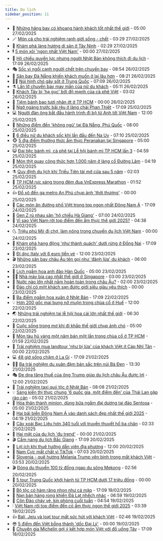 ```yaml
---
title: Du lịch
sidebar_position: 11
---
```


<!-- vnexpress-du-lich:START -->
- 💂 [Những hãng bay có khoang hành khách tốt nhất thế giới](https://vnexpress.net/nhung-hang-bay-co-khoang-hanh-khach-tot-nhat-the-gioi-4854451.html) - 05:00 27/02/2025
- 🪄 [Món cá cho trải nghiệm ranh giới sống - chết](https://vnexpress.net/mon-ca-cho-trai-nghiem-ranh-gioi-song-chet-4854532.html) - 03:29 27/02/2025
- 🦅 [Khám phá làng hương di sản ở Tây Ninh](https://vnexpress.net/kham-pha-lang-huong-di-san-o-tay-ninh-4853901.html) - 02:29 27/02/2025
- 🕴 [5 món xôi &#39;ngon nhất Việt Nam&#39;](https://vnexpress.net/5-mon-xoi-ngon-nhat-viet-nam-4854277.html) - 00:00 27/02/2025
- 👀 [Hộ chiếu quyền lực nhưng người Nhật Bản không thích đi du lịch](https://vnexpress.net/ho-chieu-quyen-luc-nhung-nguoi-nhat-ban-khong-thich-di-du-lich-4854310.html) - 17:09 26/02/2025
- 🎭 [Sốc vì ngồi cạnh người chết trên chuyến bay](https://vnexpress.net/soc-vi-ngoi-canh-nguoi-chet-tren-chuyen-bay-4854324.html) - 08:54 26/02/2025
- 🦒 [Sân bay Đà Nẵng khiến khách muốn ở lại lâu hơn](https://vnexpress.net/san-bay-da-nang-khien-khach-muon-o-lai-lau-hon-4854270.html) - 08:21 26/02/2025
- 👨‍🏫 [Núi hình chó gây sốt ở Trung Quốc](https://vnexpress.net/nui-hinh-cho-gay-sot-o-trung-quoc-4854262.html) - 07:09 26/02/2025
- ⚗️ [Lần lỡ chuyến bay may mắn của nữ du khách](https://vnexpress.net/lan-lo-chuyen-bay-may-man-cua-nu-du-khach-4854138.html) - 05:11 26/02/2025
- 🥸 [Khách Tây bị &#39;hạ gục&#39; bởi độ mạnh của cà phê Việt](https://vnexpress.net/khach-tay-bi-ha-guc-boi-do-manh-cua-ca-phe-viet-4854079.html) - 03:02 26/02/2025
- 🤠 [Tiệm bánh bao tươi nhân ớt ở TP HCM](https://vnexpress.net/tiem-banh-bao-tuoi-nhan-ot-o-tp-hcm-4853476.html) - 00:00 26/02/2025
- 🚀 [Ngỡ ngàng trước bãi rêu ở làng chài Phan Thiết](https://vnexpress.net/ngo-ngang-truoc-bai-reu-o-lang-chai-phan-thiet-4853632.html) - 17:09 25/02/2025
- 💻 [Người đàn ông bắt đầu hành trình đi bộ từ Anh tới Việt Nam](https://vnexpress.net/nguoi-dan-ong-bat-dau-hanh-trinh-di-bo-tu-anh-toi-viet-nam-4853927.html) - 12:00 25/02/2025
- 💼 [Những điểm đến &#39;không ngủ&#39; tại Đà Nẵng, Phú Quốc](https://vnexpress.net/nhung-diem-den-khong-ngu-tai-da-nang-phu-quoc-4853674.html) - 08:00 25/02/2025
- 🤡 [6 điều nữ du khách sốc khi lần đầu đến Na Uy](https://vnexpress.net/6-dieu-nu-du-khach-soc-khi-lan-dau-den-na-uy-4853635.html) - 07:10 25/02/2025
- 🐵 [5 địa điểm thưởng thức ẩm thực Peranakan tại Singapore](https://vnexpress.net/5-dia-diem-thuong-thuc-am-thuc-peranakan-tai-singapore-4848485.html) - 05:00 25/02/2025
- 😺 [Đại tiệc bánh mì, cà phê tại Lễ hội bánh mì TP HCM lần 3](https://vnexpress.net/dai-tiec-banh-mi-ca-phe-tai-le-hoi-banh-mi-tp-hcm-lan-3-4853757.html) - 04:59 25/02/2025
- 🌈 [Món thịt quay công thức hơn 1.000 năm ở làng cổ Đường Lâm](https://vnexpress.net/mon-thit-quay-cong-thuc-hon-1-000-nam-o-lang-co-duong-lam-4853185.html) - 04:19 25/02/2025
- ⚗️ [Quy định du lịch khi Triều Tiên tái mở cửa sau 5 năm](https://vnexpress.net/quy-dinh-du-lich-khi-trieu-tien-tai-mo-cua-sau-5-nam-4853586.html) - 02:03 25/02/2025
- 👀 [TP HCM rực sáng trong đêm đua VnExpress Marathon](https://vnexpress.net/tp-hcm-ruc-sang-trong-dem-dua-vnexpress-marathon-4852951.html) - 01:52 25/02/2025
- 👍 [Đổ xô đến ga metro An Phú chụp ảnh &#39;thời thượng&#39;](https://vnexpress.net/do-xo-den-ga-metro-an-phu-chup-anh-thoi-thuong-4853400.html) - 00:00 25/02/2025
- 💄 [Các món ăn đường phố Việt trong top ngon nhất Đông Nam Á](https://vnexpress.net/cac-mon-an-duong-pho-viet-trong-top-ngon-nhat-dong-nam-a-4853187.html) - 17:09 24/02/2025
- 🥷 [Gen Z rủ nhau săn &#39;hộ chiếu Hà Giang&#39;](https://vnexpress.net/gen-z-ru-nhau-san-ho-chieu-ha-giang-4853284.html) - 07:00 24/02/2025
- 📝 [Vì sao Việt Nam rời top điểm đến ẩm thực thế giới 2025?](https://vnexpress.net/vi-sao-viet-nam-roi-top-diem-den-am-thuc-the-gioi-2025-4851915.html) - 04:38 24/02/2025
- 🌜 [Triệu phú Mỹ đi chợ, làm nông trong chuyến du lịch Việt Nam](https://vnexpress.net/trieu-phu-my-di-cho-lam-nong-trong-chuyen-du-lich-viet-nam-4852272.html) - 00:00 24/02/2025
- 📝 [Khám phá hang động &#39;như thành quách&#39; dưới rừng ở Đồng Nai](https://vnexpress.net/kham-pha-hang-dong-nhu-thanh-quach-duoi-rung-o-dong-nai-4851643.html) - 17:09 23/02/2025
- 🧰 [Đi dọc Italy với 6 euro tiền vé](https://vnexpress.net/di-doc-italy-voi-6-euro-tien-ve-4852773.html) - 12:00 23/02/2025
- 🎬 [Những sân bay châu Âu tên gọi như &#39;đánh lừa&#39; du khách](https://vnexpress.net/nhung-san-bay-chau-au-ten-goi-nhu-danh-lua-du-khach-4852895.html) - 06:00 23/02/2025
- 🧐 [Lịch ngắm hoa anh đào Hàn Quốc](https://vnexpress.net/lich-ngam-hoa-anh-dao-han-quoc-4852581.html) - 05:00 23/02/2025
- 👨‍🏫 [Nhà máy bia cao nhất thế giới ở Singapore](https://vnexpress.net/nha-may-bia-cao-nhat-the-gioi-o-singapore-4852903.html) - 03:00 23/02/2025
- 🦣 [Nước nào lớn nhất nằm hoàn toàn trong châu Âu?](https://vnexpress.net/nuoc-nao-lon-nhat-nam-hoan-toan-trong-chau-au-4852749.html) - 02:00 23/02/2025
- 🌋 [Đảo chỉ có một khách sạn được giới siêu giàu yêu thích](https://vnexpress.net/dao-chi-co-mot-khach-san-duoc-gioi-sieu-giau-yeu-thich-4852781.html) - 00:00 23/02/2025
- 🦄 [Ba điểm ngắm hoa xuân ở Nhật Bản](https://vnexpress.net/ba-diem-ngam-hoa-xuan-o-nhat-ban-4851991.html) - 17:09 22/02/2025
- 💡 [Hơn 200 gốc mai bung nở muộn trong chùa cổ ở Huế](https://vnexpress.net/hon-200-goc-mai-bung-no-muon-trong-chua-co-o-hue-4852179.html) - 12:00 22/02/2025
- 🌏 [Những trải nghiệm tại lễ hội hoa cải lớn nhất thế giới](https://vnexpress.net/nhung-trai-nghiem-tai-le-hoi-hoa-cai-lon-nhat-the-gioi-4852183.html) - 06:30 22/02/2025
- 💂 [Cuộc sống trong mơ khi đi khắp thế giới chụp ảnh chó](https://vnexpress.net/cuoc-song-trong-mo-khi-di-khap-the-gioi-chup-anh-cho-4852350.html) - 05:00 22/02/2025
- 🤩 [Món tàu hũ vàng một năm bán một lần trong chùa cổ ở TP HCM](https://vnexpress.net/mon-tau-hu-vang-mot-nam-ban-mot-lan-trong-chua-co-o-tp-hcm-4852584.html) - 01:59 22/02/2025
- 💪 [Trải nghiệm mua landtour &#39;như bị lừa&#39; của khách Việt ở Cáp Nhĩ Tân](https://vnexpress.net/trai-nghiem-mua-landtour-nhu-bi-lua-cua-khach-viet-o-cap-nhi-tan-4851568.html) - 00:00 22/02/2025
- 💻 [48 giờ sống chậm ở La Gi](https://vnexpress.net/48-gio-song-cham-o-la-gi-4851917.html) - 17:09 21/02/2025
- 🧑‍💻 [Ba trải nghiệm du xuân đậm bản sắc trên núi Bà Đen](https://vnexpress.net/ba-trai-nghiem-du-xuan-dam-ban-sac-tren-nui-ba-den-4852517.html) - 13:30 21/02/2025
- 🎭 [Đe dọa tăng thuế của ông Trump giúp du lịch châu Âu được lợi](https://vnexpress.net/de-doa-tang-thue-cua-ong-trump-giup-du-lich-chau-au-duoc-loi-4852163.html) - 12:00 21/02/2025
- 🧐 [Trải nghiệm taxi quý tộc ở Nhật Bản](https://vnexpress.net/trai-nghiem-taxi-quy-toc-o-nhat-ban-4852122.html) - 08:08 21/02/2025
- 💡 [Sáng kiến thị thực chung &#39;6 quốc gia, một điểm đến&#39; của Thái Lan gặp rào cản](https://vnexpress.net/sang-kien-thi-thuc-chung-6-quoc-gia-mot-diem-den-cua-thai-lan-gap-rao-can-4852241.html) - 05:02 21/02/2025
- 🌊 [Hóa thân thành minion, dùng bữa ngắm đại dương tại đảo Sentosa](https://vnexpress.net/hoa-than-thanh-minion-dung-bua-ngam-dai-duong-tai-dao-sentosa-4847000.html) - 05:00 21/02/2025
- 🎃 [Hai bãi biển Đông Nam Á vào danh sách đẹp nhất thế giới 2025](https://vnexpress.net/hai-bai-bien-dong-nam-a-vao-danh-sach-dep-nhat-the-gioi-2025-4852201.html) - 04:19 21/02/2025
- 🧠 [Cây xoài Bạc Liêu hơn 340 tuổi với truyền thuyết hổ ba chân](https://vnexpress.net/cay-xoai-bac-lieu-hon-340-tuoi-voi-truyen-thuyet-ho-ba-chan-4852066.html) - 02:33 21/02/2025
- 💄 [Hai mặt của du lịch &#39;đu trend&#39;](https://vnexpress.net/hai-mat-cua-du-lich-du-trend-4851957.html) - 00:00 21/02/2025
- 🎬 [Cẩm nang du lịch Bắc Giang](https://vnexpress.net/cam-nang-du-lich-bac-giang-4851082.html) - 17:09 20/02/2025
- 🐻 [Lợi ích khi thuê hướng dẫn viên địa phương](https://vnexpress.net/loi-ich-khi-thue-huong-dan-vien-dia-phuong-4852041.html) - 12:00 20/02/2025
- 🌝 [Nam Cực mất chất vì TikTok](https://vnexpress.net/nam-cuc-mat-chat-vi-tiktok-4851906.html) - 07:03 20/02/2025
- 🤩 [Slovenia - quê hương Melania Trump yên bình trong mắt khách Việt](https://vnexpress.net/slovenia-que-huong-melania-trump-yen-binh-trong-mat-khach-viet-4851015.html) - 03:53 20/02/2025
- 🎬 [Đóng du thuyền 100 tỷ đồng ngao du sông Mekong](https://vnexpress.net/dong-du-thuyen-100-ty-dong-ngao-du-song-mekong-4851730.html) - 02:56 20/02/2025
- 🦩 [5 tour Trung Quốc khởi hành từ TP HCM dưới 17 triệu đồng](https://vnexpress.net/5-tour-trung-quoc-khoi-hanh-tu-tp-hcm-duoi-17-trieu-dong-4851505.html) - 00:00 20/02/2025
- 🦍 [Bộ tộc có hàm răng nhọn như cá mập](https://vnexpress.net/bo-toc-co-ham-rang-nhon-nhu-ca-map-4851396.html) - 17:09 19/02/2025
- 👀 [Nạn bán hàng rong khiến Đà Lạt nhếch nhác](https://vnexpress.net/nan-ban-hang-rong-khien-da-lat-nhech-nhac-4851249.html) - 06:59 19/02/2025
- 🧰 [Côn Đảo cháy vé, kín phòng cuối tuần](https://vnexpress.net/con-dao-chay-ve-kin-phong-cuoi-tuan-4851140.html) - 04:54 19/02/2025
- 🕯 [Việt Nam rời top điểm đến có ẩm thực ngon thế giới 2025](https://vnexpress.net/viet-nam-roi-top-diem-den-co-am-thuc-ngon-the-gioi-2025-4851248.html) - 03:39 19/02/2025
- 👍 [Bali, Jeju và loạt tour mất sức hút với khách Việt](https://vnexpress.net/bali-jeju-va-loat-tour-mat-suc-hut-voi-khach-viet-4851116.html) - 02:46 19/02/2025
- 😎 [5 điểm đến Việt bỗng thành &#39;dốc Đại Lý&#39;](https://vnexpress.net/5-diem-den-viet-bong-thanh-doc-dai-ly-4850392.html) - 00:00 19/02/2025
- 🐘 [Chuyên gia Michelin gợi ý kết hợp món Việt với đồ uống Tây](https://vnexpress.net/chuyen-gia-michelin-goi-y-ket-hop-mon-viet-voi-do-uong-tay-4850831.html) - 17:09 18/02/2025<!-- vnexpress-du-lich:END -->
